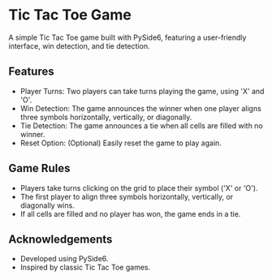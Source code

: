 # Tic Tac Toe Game
A simple Tic Tac Toe game built with PySide6, featuring a user-friendly interface, win detection, and tie detection.

## Features
* Player Turns: Two players can take turns playing the game, using 'X' and 'O'.
* Win Detection: The game announces the winner when one player aligns three symbols horizontally, vertically, or diagonally.
* Tie Detection: The game announces a tie when all cells are filled with no winner.
* Reset Option: (Optional) Easily reset the game to play again.

## Game Rules
* Players take turns clicking on the grid to place their symbol ('X' or 'O').
* The first player to align three symbols horizontally, vertically, or diagonally wins.
* If all cells are filled and no player has won, the game ends in a tie.

## Acknowledgements
* Developed using PySide6.
* Inspired by classic Tic Tac Toe games.
